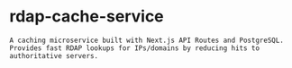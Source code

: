 # rdap-cache-service
    A caching microservice built with Next.js API Routes and PostgreSQL. Provides fast RDAP lookups for IPs/domains by reducing hits to authoritative servers.
